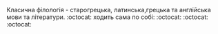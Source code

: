 Класична філологія - старогрецька, латинська,грецька та англійська мови та літератури.
:octocat: ходить сама по собі:
:octocat:
:octocat:
:octocat:
